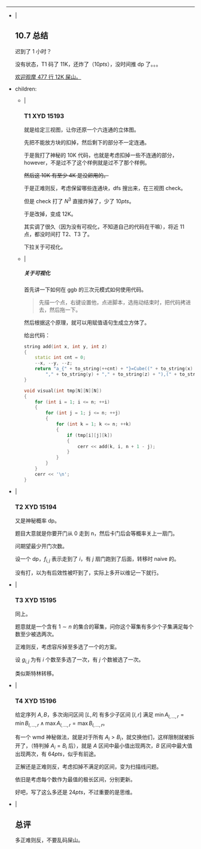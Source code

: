 ---
- |
    ## 10.7 总结

    迟到了 1 小时？

    没有状态，T1 码了 11K，还炸了（$10pts$），没时间推 dp 了。。。

    [欢迎观摩 477 行 12K 屎山。](https://www.codecopy.cn/post/nkdwhu)

- children:
    - |
        ### T1 XYD 15193

        就是给定三视图，让你还原一个六连通的立体图。

        先把不能放方块的扣掉，然后剩下的部分不一定连通。

        于是我打了神秘的 10K 代码，也就是考虑扣掉一些不连通的部分，however，不是过不了这个样例就是过不了那个样例。

        ~~然后这 10K 有至少 4K 是没卵用的。~~

        于是正难则反，考虑保留哪些连通块，dfs 搜出来，在三视图 check。

        但是 check 打了 $N^3$ 直接炸掉了，少了 $10pts$。

        于是改掉，变成 12K。

        其实调了很久（因为没有可视化，不知道自己的代码在干嘛），将近 11 点，都没时间打 T2、T3 了。

        下拉关于可视化。

    - |
        ##### 关于可视化

        首先讲一下如何在 ggb 的三次元模式如何使用代码。

        > 先描一个点，右键设置他，点进脚本，选拖动结束时，把代码拷进去，然后拖一下。

        然后根据这个原理，就可以用赋值语句生成立方体了。

        给出代码：

        ```cpp
        string add(int x, int y, int z)
        {
            static int cnt = 0;
            --x, --y, --z;
            return "a_{" + to_string(++cnt) + "}=Cube((" + to_string(x) + "," + to_string(y) + "," + to_string(z) + "),(" + to_string(x + 1) +
                "," + to_string(y) + "," + to_string(z) + "),(" + to_string(x + 1) + "," + to_string(y + 1) + "," + to_string(z) + "))\n";
        }

        void visual(int tmp[N][N][N])
        {
            for (int i = 1; i <= n; ++i)
            {
                for (int j = 1; j <= n; ++j)
                {
                    for (int k = 1; k <= n; ++k)
                    {
                        if (tmp[i][j][k])
                        {
                            cerr << add(k, i, n + 1 - j);
                        }
                    }
                }
            }
            cerr << '\n';
        }
        ```

- |
    ### T2 XYD 15194

    又是神秘概率 dp。

    题目大意就是你要开门从 0 走到 n，然后卡门后会等概率关上一扇门。

    问期望最少开门次数。

    设一个 dp，$f_{i,j}$ 表示走到了 $i$，有 $j$ 扇门跑到了后面，转移时 naive 的。

    没有打，以为有后效性被吓到了，实际上多开以维记一下就行。

- |
    ### T3 XYD 15195

    同上。

    题意就是一个含有 $1\sim n$ 的集合的幂集，问你这个幂集有多少个子集满足每个数至少被选两次。

    正难则反，考虑容斥掉至多选了一个的方案。

    设 $g_{i,j}$ 为有 $i$ 个数至多选了一次，有 $j$ 个数被选了一次。

    类似斯特林转移。

- |
    ### T4 XYD 15196

    给定序列 $A,B$，多次询问区间 $[L,R]$ 有多少子区间 $[l,r]$ 满足 $\min A_{l,\dots,r}=\min B_{l,\dots,r}\land\max A_{l,\dots,r}=\max B_{l,\dots,r}$。

    有一个 wmd 神秘做法，就是对于所有 $A_i>B_i$，就交换他们，这样限制就被拆开了，（特判掉 $A_i=B_i$ 后），就是 $A$ 区间中最小值出现两次，$B$ 区间中最大值出现两次，有 $64pts$，似乎有前途。

    正解还是正难则反，考虑扣掉不满足的区间，变为扫描线问题。

    依旧是考虑每个数作为最值的极长区间，分别更新。

    好吧，写了这么多还是 $24pts$，不过重要的是思维。

- |
    ## 总评

    多正难则反，不要乱码屎山。
